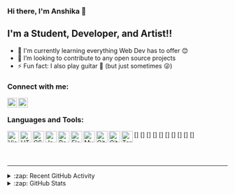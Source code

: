 ### Hi there, I'm Anshika 👋

## I'm a Student, Developer, and Artist!!
 
- 🌱 I'm currently learning everything Web Dev has to offer 😊
- 👯 I’m looking to contribute to any open source projects
- ⚡ Fun fact: I also play guitar 🎸 (but just sometimes 😜)

### Connect with me:

[<img align="left" alt="anshika_linkedIn | LinkedIn" width="22px" src="https://image.flaticon.com/icons/png/512/2111/2111499.png" />][linkedin]
[<img align="left" alt="anshika_instagram | Instagram" width="22px" src="https://image.flaticon.com/icons/png/512/1384/1384063.png" />][instagram]

<br />

### Languages and Tools:

[<img align="left" alt="Visual Studio Code" width="26px" src="https://img.icons8.com/color/48/000000/visual-studio-code-2019.png" />]
[<img align="left" alt="HTML5" width="26px" src="https://image.flaticon.com/icons/png/512/1051/1051277.png" />]
[<img align="left" alt="CSS3" width="26px" src="https://image.flaticon.com/icons/png/512/732/732190.png" />]
[<img align="left" alt="JavaScript" width="26px" src="https://img.icons8.com/color/48/000000/javascript--v1.png" />]
[<img align="left" alt="React" width="26px" src="https://img.icons8.com/color/48/000000/react-native.png" />]
[<img align="left" alt="Flask" width="26px" src="https://img.icons8.com/cute-clipart/64/000000/flask.png" />]
[<img align="left" alt="MySQL" width="26px" src="https://img.icons8.com/color/48/000000/sql.png" />]
[<img align="left" alt="Git" width="26px" src="https://img.icons8.com/color/48/000000/git.png" />]
[<img align="left" alt="GitHub" width="26px" src="https://img.icons8.com/fluency/48/000000/github.png" />]
[<img align="left" alt="Terminal" width="26px" src="https://img.icons8.com/officel/16/000000/command-line.png" />]

<br />
<br />

---

<details>
  <summary>:zap: Recent GitHub Activity</summary>
  
<!--START_SECTION:activity-->
1. 🗣 Commented on [#1](https://github.com/codeSTACKr/portfolio-sass/issues/1) in [codeSTACKr/portfolio-sass](https://github.com/codeSTACKr/portfolio-sass)
2. 🎉 Merged PR [#1](https://github.com/codeSTACKr/portfolio-sass/pull/1) in [codeSTACKr/portfolio-sass](https://github.com/codeSTACKr/portfolio-sass)
3. 🗣 Commented on [#10](https://github.com/codeSTACKr/codestackr-vscode-theme/issues/10) in [codeSTACKr/codestackr-vscode-theme](https://github.com/codeSTACKr/codestackr-vscode-theme)
4. 🗣 Commented on [#11](https://github.com/codeSTACKr/codestackr-vscode-theme/issues/11) in [codeSTACKr/codestackr-vscode-theme](https://github.com/codeSTACKr/codestackr-vscode-theme)
5. ❌ Closed PR [#1](https://github.com/codeSTACKr/spotify-now-playing/pull/1) in [codeSTACKr/spotify-now-playing](https://github.com/codeSTACKr/spotify-now-playing)
<!--END_SECTION:activity-->

</details>

<details>
  <summary>:zap: GitHub Stats</summary>

  <img align="left" alt="codeSTACKr's GitHub Stats" src="https://github-readme-stats.codestackr.vercel.app/api?username=codeSTACKr&show_icons=true&hide_border=true" />

</details>

[instagram]: https://www.instagram.com/alcohol_markers/
[linkedin]: https://www.linkedin.com/in/anshika-gautam-45b824174/